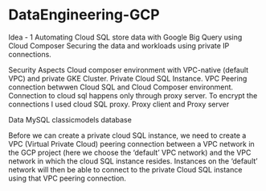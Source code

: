 # DataEngineering-GCP

Idea - 1
Automating Cloud SQL store data with Google Big Query using Cloud Composer
Securing the data and workloads using private IP connections. 

Security Aspects
Cloud composer environment with VPC-native (default VPC) and private GKE Cluster. 
Private Cloud SQL Instance.
VPC Peering connection betwwen Cloud SQL and Cloud Composer environment. 
Connection to cloud sql happens only through proxy server.
To encrypt the connections I used cloud SQL proxy. Proxy client and Proxy server

Data
MySQL classicmodels database






Before we can create a private cloud SQL instance, we need to create a VPC (Virtual Private Cloud) peering connection between a VPC network in the GCP project (here we choose the ‘default’ VPC network) and the VPC network in which the cloud SQL instance resides. Instances on the ‘default’ network will then be able to connect to the private Cloud SQL instance using that VPC peering connection. 
